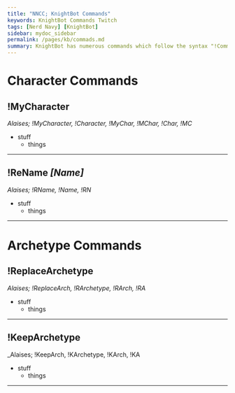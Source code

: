 ```yaml
---
title: "NNCC; KnightBot Commands"
keywords: KnightBot Commands Twitch
tags: [Nerd Navy] [KnightBot]
sidebar: mydoc_sidebar
permalink: /pages/kb/commads.md
summary: KnightBot has numerous commands which follow the syntax "!Command [Optional Parameters]". Commands are not case sensetive and do not cost channel points to use.
---
```


# Character Commands

## !MyCharacter
_Alaises; !MyCharacter, !Character, !MyChar, !MChar, !Char, !MC_

+ stuff
  + things

___


## !ReName _[Name]_
_Alaises; !RName, !Name, !RN_

+ stuff
  + things

___


# Archetype Commands

## !ReplaceArchetype
_Alaises; !ReplaceArch, !RArchetype, !RArch, !RA_

+ stuff
  + things

___


## !KeepArchetype
_Alaises; !KeepArch, !KArchetype, !KArch, !KA

+ stuff
  + things

___